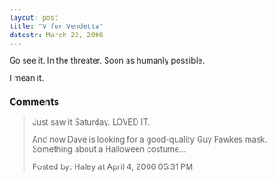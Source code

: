 ```yaml
---
layout: post
title: "V for Vendetta"
datestr: March 22, 2006
---
```


Go see it.  In the threater.  Soon as humanly possible.

I mean it.

### Comments

<blockquote>
Just saw it Saturday. LOVED IT. 

And now Dave is looking for a good-quality Guy Fawkes mask. Something about a Halloween costume...
<div class="post-meta">Posted by: Haley at April  4, 2006 05:31 PM</div> </blockquote>

